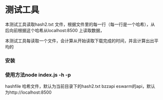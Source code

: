 # 测试工具
本测试工具读取hash2.txt 文件，根据文件里的每一行（每一行是一个哈希），从后向前根据这个哈希从localhost:8500 上读取数据，

本测试工具每读取一个文件，会计算从开始读取下载完成的时间，并且计算出出平均的

### 安装



### 使用方法node index.js -h <hashfile> -p <bzzapi>

hashfile 哈希文件，默认为当前目录下的hash2.txt
bzzapi   eswarm的api，默认为http://localhost:8500


